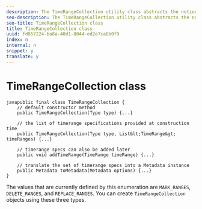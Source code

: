 ```yaml
---
description: The TimeRangeCollection utility class abstracts the notion of an ordered collection of TimeRange specifications and provides services to translate itself into a Metadata instance.
seo-description: The TimeRangeCollection utility class abstracts the notion of an ordered collection of TimeRange specifications and provides services to translate itself into a Metadata instance.
seo-title: TimeRangeCollection class
title: TimeRangeCollection class
uuid: fd857224-ba8a-40d1-8044-ed2e7ca8b0f9
index: n
internal: n
snippet: y
translate: y
---
```


# TimeRangeCollection class


<a id="section_D87AA7BC628D458DAB12D5247AD34B41"></a>


```
javapublic final class TimeRangeCollection {
    // default constructor method
    public TimeRangeCollection(Type type) {...}

    // the list of timerange specifications provided at construction time 
    public TimeRangeCollection(Type type, List&lt;TimeRange&gt; timeRanges) {...}

    // timerange specs can also be added later
    public void addTimeRange(TimeRange timeRange) {...}

    // translate the set of timerange specs into a Metadata instance 
    public Metadata toMetadata(Metadata options) {...}
}

```
The values that are currently defined by this enumeration are `MARK_RANGES`, `DELETE_RANGES`, and `REPLACE_RANGES`. You can create `TimeRangeCollection` objects using these three types. 
